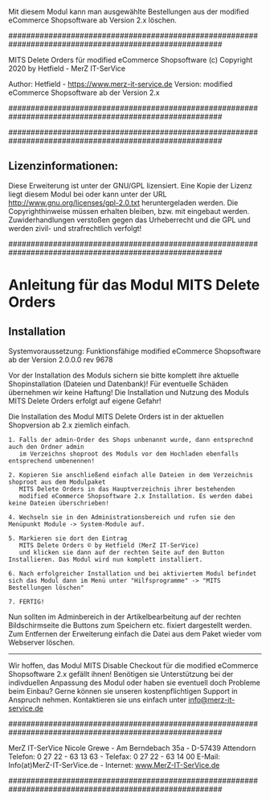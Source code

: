 Mit diesem Modul kann man ausgewählte Bestellungen aus der modified eCommerce Shopsoftware ab Version 2.x löschen. 

########################################################################################################

MITS Delete Orders für modified eCommerce Shopsoftware
(c) Copyright 2020 by Hetfield - MerZ IT-SerVice

Author: 	Hetfield - https://www.merz-it-service.de
Version: 	modified eCommerce Shopsoftware ab der Version 2.x

########################################################################################################


########################################################################################################

Lizenzinformationen:
--------------------------------------------------------------------------------------------------------
Diese Erweiterung ist unter der GNU/GPL lizensiert. Eine Kopie der Lizenz liegt diesem Modul bei
oder kann unter der URL http://www.gnu.org/licenses/gpl-2.0.txt heruntergeladen werden. Die
Copyrighthinweise müssen erhalten bleiben, bzw. mit eingebaut werden. Zuwiderhandlungen verstoßen
gegen das Urheberrecht und die GPL und werden zivil- und strafrechtlich verfolgt!

########################################################################################################

Anleitung für das Modul MITS Delete Orders
========================================================================================================

Installation
--------------------------------------------------------------------------------------------------------
Systemvoraussetzung: Funktionsfähige modified eCommerce Shopsoftware ab der Version 2.0.0.0 rev 9678

Vor der Installation des Moduls sichern sie bitte komplett ihre aktuelle Shopinstallation (Dateien und Datenbank)!
Für eventuelle Schäden übernehmen wir keine Haftung!
Die Installation und Nutzung des Moduls MITS Delete Orders erfolgt auf eigene Gefahr!

Die Installation des Modul MITS Delete Orders ist in der aktuellen Shopversion ab 2.x ziemlich einfach.

    1. Falls der admin-Order des Shops unbenannt wurde, dann entsprechnd auch den Ordner admin 
       im Verzeichns shoproot des Moduls vor dem Hochladen ebenfalls entsprechend umbenennen!

    2. Kopieren Sie anschließend einfach alle Dateien in dem Verzeichnis shoproot aus dem Modulpaket 
       MITS Delete Orders in das Hauptverzeichnis ihrer bestehenden 
       modified eCommerce Shopsoftware 2.x Installation. Es werden dabei keine Dateien überschrieben!

    4. Wechseln sie in den Administrationsbereich und rufen sie den Menüpunkt Module -> System-Module auf.

    5. Markieren sie dort den Eintrag 
       MITS Delete Orders © by Hetfield (MerZ IT-SerVice)
       und klicken sie dann auf der rechten Seite auf den Button Installieren. Das Modul wird nun komplett installiert. 
       
    6. Nach erfolgreicher Installation und bei aktiviertem Modul befindet sich das Modul dann im Menü unter "Hilfsprogramme" -> "MITS Bestellungen löschen"

    7. FERTIG!

Nun sollten im Adminbereich in der Artikelbearbeitung auf der rechten Bildschirmseite die Buttons zum Speichern etc.
fixiert dargestellt werden. Zum Entfernen der Erweiterung einfach die Datei aus dem Paket wieder vom Webserver löschen.


--------------------------------------------------------------------------------------------------------
Wir hoffen, das Modul MITS Disable Checkout für die modified eCommerce Shopsoftware 2.x gefällt ihnen!
Benötigen sie Unterstützung bei der indivduellen Anpassung des Modul oder haben sie eventuell doch Probleme beim Einbau?
Gerne können sie unseren kostenpflichtigen Support in Anspruch nehmen.
Kontaktieren sie uns einfach unter info@merz-it-service.de

########################################################################################################

MerZ IT-SerVice
Nicole Grewe - Am Berndebach 35a - D-57439 Attendorn
Telefon: 0 27 22 - 63 13 63 - Telefax: 0 27 22 - 63 14 00
E-Mail: Info(at)MerZ-IT-SerVice.de - Internet: www.MerZ-IT-SerVice.de

########################################################################################################
